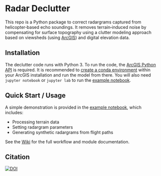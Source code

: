 # Radar Declutter

This repo is a Python package to correct radargrams captured from helicopter‐based echo soundings. It removes terrain‐induced noise by compensating for surface topography using a clutter modeling approach based on viewsheds (using [ArcGIS](https://pro.arcgis.com/)) and digital elevation data.

## Installation

The declutter code runs with Python 3. To run the code, the [ArcGIS Python API](https://developers.arcgis.com/python/latest/) is required. It is recommended to [create a conda environment](https://developers.arcgis.com/python/latest/guide/understanding-conda/#:~:text=providing%20more%20details.-,Conda%20Environments,versions%20of%20software%2C%20including%20Python) within your ArcGIS installation and run the model from there. You will also need `jupyter notebook` or `jupyter lab` to run the [example notebook](https://github.com/bearecinos/radar-declutter/blob/master/docs/Examples.ipynb).

## Quick Start / Usage

A simple demonstration is provided in the [example notebook](https://github.com/bearecinos/radar-declutter/blob/master/docs/Examples.ipynb), which includes:

- Processing terrain data
- Setting radargram parameters
- Generating synthetic radargrams from flight paths

See the [Wiki](https://github.com/bearecinos/radar-declutter/wiki) for the full workflow and module documentation.

## Citation

[![DOI](https://zenodo.org/badge/741457808.svg)](https://doi.org/10.5281/zenodo.15488953)
